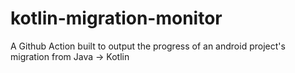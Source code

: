 # kotlin-migration-monitor
A Github Action built to output the progress of an android project's migration from Java -> Kotlin
